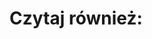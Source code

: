 <div
    data-type="article"
    data-id="2020-03-18-prognoza-epidemii"
></div>

# Czytaj również:

<div
    data-type="teaser"
    data-id="2020-03-17-prognoza-epidemii"
    data-title="Archiwum: Prognoza epidemii w Polsce dla danych z dnia 17 marca"
    data-date="Data opracowania: wtorek, 17 marca 2020, godz. 23:45"
></div>

<div
    data-type="teaser"
    data-id="prognoza-zgonow"
    data-title="Prognoza zgonów w Polsce"
    data-date="Wkrótce"
></div>

<div
    data-type="teaser"
    data-id="inne-kraje"
    data-title="Analiza rozwoju i prognozy epidemii w innych krajach"
    data-date="Wkrótce"
></div>
